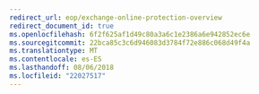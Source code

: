 ```yaml
---
redirect_url: eop/exchange-online-protection-overview
redirect_document_id: true
ms.openlocfilehash: 6f2f625af1d49c80a3a6c1e2386a6e942852ec6e
ms.sourcegitcommit: 22bca85c3c6d946083d3784f72e886c068d49f4a
ms.translationtype: MT
ms.contentlocale: es-ES
ms.lasthandoff: 08/06/2018
ms.locfileid: "22027517"
---
```

